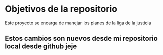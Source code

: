 # Objetivos de la repositorio

Este proyecto se encarga de manejar los planes de la liga de la justicia


## Estos cambios son nuevos desde mi repositorio local desde github jeje
